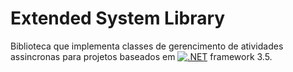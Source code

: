 # Extended System Library

Biblioteca que implementa classes de gerencimento de atividades assincronas para projetos baseados em [![.NET](https://img.shields.io/badge/-.NET-5C2D91?style=flat&logo=.net&logoColor=white)](https://dotnet.microsoft.com) framework 3.5.
